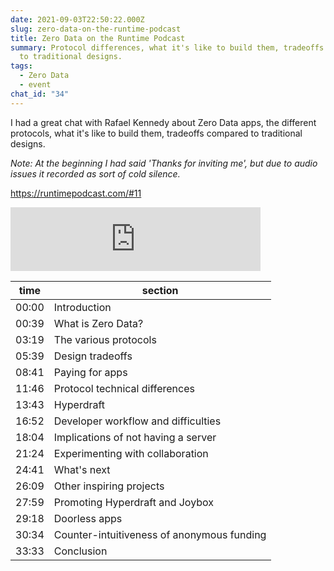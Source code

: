 ```yaml
---
date: 2021-09-03T22:50:22.000Z
slug: zero-data-on-the-runtime-podcast
title: Zero Data on the Runtime Podcast
summary: Protocol differences, what it's like to build them, tradeoffs compared
  to traditional designs.
tags:
  - Zero Data
  - event
chat_id: "34"
---
```

I had a great chat with Rafael Kennedy about Zero Data apps, the different protocols, what it's like to build them, tradeoffs compared to traditional designs.

_Note: At the beginning I had said 'Thanks for inviting me', but due to audio issues it recorded as sort of cold silence._

https://runtimepodcast.com/#11

<iframe src="https://anchor.fm/rafael-kennedy0/embed/episodes/011---Rosano-on-Zero-Data-Apps-e16sie8" height="102px" width="400px" frameborder="0" scrolling="no"></iframe>

| time  | section                                    |
| ----- | ------------------------------------------ |
| 00:00 | Introduction                               |
| 00:39 | What is Zero Data?                         |
| 03:19 | The various protocols                      |
| 05:39 | Design tradeoffs                           |
| 08:41 | Paying for apps                            |
| 11:46 | Protocol technical differences             |
| 13:43 | Hyperdraft                                 |
| 16:52 | Developer workflow and difficulties        |
| 18:04 | Implications of not having a server        |
| 21:24 | Experimenting with collaboration           |
| 24:41 | What's next                                |
| 26:09 | Other inspiring projects                   |
| 27:59 | Promoting Hyperdraft and Joybox            |
| 29:18 | Doorless apps                              |
| 30:34 | Counter-intuitiveness of anonymous funding |
| 33:33 | Conclusion                                 |
